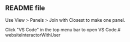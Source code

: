 ## README file

Use View > Panels > Join with Closest to make one panel.

Click "VS Code" in the top menu bar to open VS Code.# websiteInteractorWithUser
